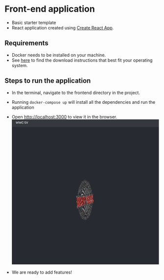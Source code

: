 # Front-end application 

 - Basic starter template
 - React application created using [Create React App](https://github.com/facebook/create-react-app).  

## Requirements

 - Docker needs to be installed on your machine.
 - See [here](https://docs.docker.com/engine/install/) to find the download instructions that best fit your operating system.

## Steps to run the application

 - In the terminal, navigate to the frontend directory in the project.

 - Running `docker-compose up` will install all the dependencies and run the application

 -  Open [http://localhost:3000](http://localhost:3000) to view it in the browser.  
    ![](./rootscreen.gif)
    
 - We are ready to add features!

